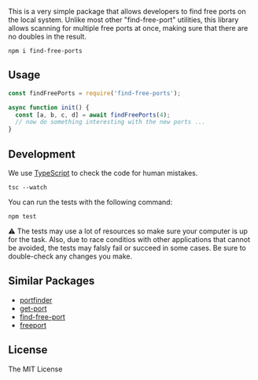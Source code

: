 
This is a very simple package that allows developers to find free ports
on the local system. Unlike most other "find-free-port" utilities, this library
allows scanning for multiple free ports at once, making sure that there are no
doubles in the result.

```
npm i find-free-ports
```

## Usage

```js
const findFreePorts = require('find-free-ports');

async function init() {
  const [a, b, c, d] = await findFreePorts(4);
  // now do something interesting with the new ports ...
}
```

## Development

We use [TypeScript](https://www.typescriptlang.org/) to check the code for human mistakes.

```
tsc --watch
```

You can run the tests with the following command:

```
npm test
```

⚠️ The tests may use a lot of resources so make sure your computer is up for the
task. Also, due to race conditios with other applications that cannot be
avoided, the tests may falsly fail or succeed in some cases. Be sure to
double-check any changes you make.

## Similar Packages

 - [portfinder](https://www.npmjs.com/package/portfinder)
 - [get-port](https://www.npmjs.com/package/get-port)
 - [find-free-port](https://www.npmjs.com/package/find-free-port)
 - [freeport](https://www.npmjs.com/package/freeport)

## License

The MIT License
